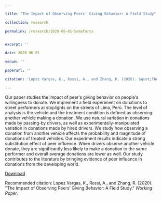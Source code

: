 ```yaml
---

title: "The Impact of Observing Peers' Giving Behavior: A Field Study"

collection: research

permalink: /research/2020-06-01-Semaforos


excerpt: ''

date: 2020-06-01

venue: ''

paperurl: ''

citation: 'Lopez Vargas, K., Rossi, A., and Zhang, R. (2020). &quot;The Impact of Observing Peers' Giving Behavior: A Field Study.&quot; <i>Working Paper</i>.'

---
```


Our paper studies the impact of peer's giving behavior on people's willingness to donate. We implement a field experiment on donations to street performers at stoplights on the streets of Lima, Perú. 
The level of analysis is the vehicle and the treatment condition is defined as observing another vehicle making a donation.
We use natural variation in donations made by passing-by drivers, as well as experimentally-manipulated variation in donations made by hired drivers. We study how observing a donation from another vehicle affects the probability and magnitude of donations of treated vehicles. 
Our experiment results indicate a strong substitution effect of peer influence. When drivers observe another vehicle donate, they are significantly less likely to make a donation to the same performer and overall average donations are lower as well. Our study contributes to the literature by bringing evidence of peer influence in donations from the developing world.

[Download](https://drive.google.com/file/d/15dxqXflVxRSDLo2mXjsOQye12ijGEMBD/view?usp=sharing)

Recommended citation: Lopez Vargas, K., Rossi, A., and Zhang, R. (2020). &quot;The Impact of Observing Peers' Giving Behavior: A Field Study.&quot; <i>Working Paper</i>.

